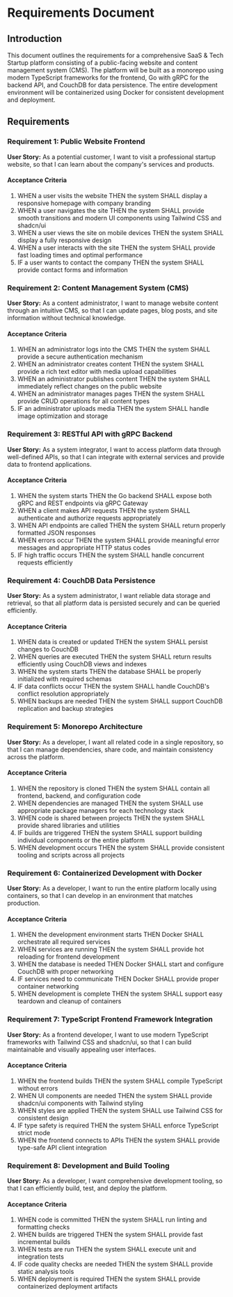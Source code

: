 # Requirements Document

## Introduction

This document outlines the requirements for a comprehensive SaaS & Tech Startup platform consisting of a public-facing website and content management system (CMS). The platform will be built as a monorepo using modern TypeScript frameworks for the frontend, Go with gRPC for the backend API, and CouchDB for data persistence. The entire development environment will be containerized using Docker for consistent development and deployment.

## Requirements

### Requirement 1: Public Website Frontend

**User Story:** As a potential customer, I want to visit a professional startup website, so that I can learn about the company's services and products.

#### Acceptance Criteria

1. WHEN a user visits the website THEN the system SHALL display a responsive homepage with company branding
2. WHEN a user navigates the site THEN the system SHALL provide smooth transitions and modern UI components using Tailwind CSS and shadcn/ui
3. WHEN a user views the site on mobile devices THEN the system SHALL display a fully responsive design
4. WHEN a user interacts with the site THEN the system SHALL provide fast loading times and optimal performance
5. IF a user wants to contact the company THEN the system SHALL provide contact forms and information

### Requirement 2: Content Management System (CMS)

**User Story:** As a content administrator, I want to manage website content through an intuitive CMS, so that I can update pages, blog posts, and site information without technical knowledge.

#### Acceptance Criteria

1. WHEN an administrator logs into the CMS THEN the system SHALL provide a secure authentication mechanism
2. WHEN an administrator creates content THEN the system SHALL provide a rich text editor with media upload capabilities
3. WHEN an administrator publishes content THEN the system SHALL immediately reflect changes on the public website
4. WHEN an administrator manages pages THEN the system SHALL provide CRUD operations for all content types
5. IF an administrator uploads media THEN the system SHALL handle image optimization and storage

### Requirement 3: RESTful API with gRPC Backend

**User Story:** As a system integrator, I want to access platform data through well-defined APIs, so that I can integrate with external services and provide data to frontend applications.

#### Acceptance Criteria

1. WHEN the system starts THEN the Go backend SHALL expose both gRPC and REST endpoints via gRPC Gateway
2. WHEN a client makes API requests THEN the system SHALL authenticate and authorize requests appropriately
3. WHEN API endpoints are called THEN the system SHALL return properly formatted JSON responses
4. WHEN errors occur THEN the system SHALL provide meaningful error messages and appropriate HTTP status codes
5. IF high traffic occurs THEN the system SHALL handle concurrent requests efficiently

### Requirement 4: CouchDB Data Persistence

**User Story:** As a system administrator, I want reliable data storage and retrieval, so that all platform data is persisted securely and can be queried efficiently.

#### Acceptance Criteria

1. WHEN data is created or updated THEN the system SHALL persist changes to CouchDB
2. WHEN queries are executed THEN the system SHALL return results efficiently using CouchDB views and indexes
3. WHEN the system starts THEN the database SHALL be properly initialized with required schemas
4. IF data conflicts occur THEN the system SHALL handle CouchDB's conflict resolution appropriately
5. WHEN backups are needed THEN the system SHALL support CouchDB replication and backup strategies

### Requirement 5: Monorepo Architecture

**User Story:** As a developer, I want all related code in a single repository, so that I can manage dependencies, share code, and maintain consistency across the platform.

#### Acceptance Criteria

1. WHEN the repository is cloned THEN the system SHALL contain all frontend, backend, and configuration code
2. WHEN dependencies are managed THEN the system SHALL use appropriate package managers for each technology stack
3. WHEN code is shared between projects THEN the system SHALL provide shared libraries and utilities
4. IF builds are triggered THEN the system SHALL support building individual components or the entire platform
5. WHEN development occurs THEN the system SHALL provide consistent tooling and scripts across all projects

### Requirement 6: Containerized Development with Docker

**User Story:** As a developer, I want to run the entire platform locally using containers, so that I can develop in an environment that matches production.

#### Acceptance Criteria

1. WHEN the development environment starts THEN Docker SHALL orchestrate all required services
2. WHEN services are running THEN the system SHALL provide hot reloading for frontend development
3. WHEN the database is needed THEN Docker SHALL start and configure CouchDB with proper networking
4. IF services need to communicate THEN Docker SHALL provide proper container networking
5. WHEN development is complete THEN the system SHALL support easy teardown and cleanup of containers

### Requirement 7: TypeScript Frontend Framework Integration

**User Story:** As a frontend developer, I want to use modern TypeScript frameworks with Tailwind CSS and shadcn/ui, so that I can build maintainable and visually appealing user interfaces.

#### Acceptance Criteria

1. WHEN the frontend builds THEN the system SHALL compile TypeScript without errors
2. WHEN UI components are needed THEN the system SHALL provide shadcn/ui components with Tailwind styling
3. WHEN styles are applied THEN the system SHALL use Tailwind CSS for consistent design
4. IF type safety is required THEN the system SHALL enforce TypeScript strict mode
5. WHEN the frontend connects to APIs THEN the system SHALL provide type-safe API client integration

### Requirement 8: Development and Build Tooling

**User Story:** As a developer, I want comprehensive development tooling, so that I can efficiently build, test, and deploy the platform.

#### Acceptance Criteria

1. WHEN code is committed THEN the system SHALL run linting and formatting checks
2. WHEN builds are triggered THEN the system SHALL provide fast incremental builds
3. WHEN tests are run THEN the system SHALL execute unit and integration tests
4. IF code quality checks are needed THEN the system SHALL provide static analysis tools
5. WHEN deployment is required THEN the system SHALL provide containerized deployment artifacts
